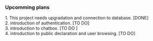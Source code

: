  <h3> Upcomming plans  </h3> 
1. This project needs upgradation and connection to database. [DONE] <br> 
2. introduction of authentication. [TO DO] <br> 
3. introduction to chatbox. [TO DO ] <br>
4. introduction to public declaration and user browsing. [TO DO] <br>
